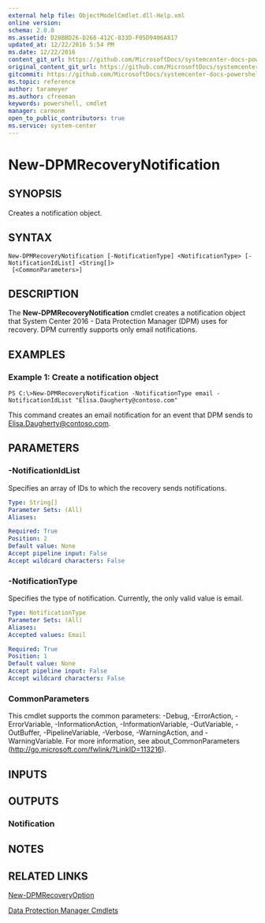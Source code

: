 ```yaml
---
external help file: ObjectModelCmdlet.dll-Help.xml
online version: 
schema: 2.0.0
ms.assetid: D20BBD26-D268-412C-833D-F05D9406A817
updated_at: 12/22/2016 5:54 PM
ms.date: 12/22/2016
content_git_url: https://github.com/MicrosoftDocs/systemcenter-docs-powershell/blob/live/systemcenter-cmdlets/SystemCenter2016/DataProtectionManager/vlatest/New-DPMRecoveryNotification.md
original_content_git_url: https://github.com/MicrosoftDocs/systemcenter-docs-powershell/blob/live/systemcenter-cmdlets/SystemCenter2016/DataProtectionManager/vlatest/New-DPMRecoveryNotification.md
gitcommit: https://github.com/MicrosoftDocs/systemcenter-docs-powershell/blob/17c3a51bd892aad46c731d9f381f0704b4815004/systemcenter-cmdlets/SystemCenter2016/DataProtectionManager/vlatest/New-DPMRecoveryNotification.md
ms.topic: reference
author: tarameyer
ms.author: cfreeman
keywords: powershell, cmdlet
manager: carmonm
open_to_public_contributors: true
ms.service: system-center
---
```


# New-DPMRecoveryNotification

## SYNOPSIS
Creates a notification object.

## SYNTAX

```
New-DPMRecoveryNotification [-NotificationType] <NotificationType> [-NotificationIdList] <String[]>
 [<CommonParameters>]
```

## DESCRIPTION
The **New-DPMRecoveryNotification** cmdlet creates a notification object that System Center 2016 - Data Protection Manager (DPM) uses for recovery.
DPM currently supports only email notifications.

## EXAMPLES

### Example 1: Create a notification object
```
PS C:\>New-DPMRecoveryNotification -NotificationType email -NotificationIdList "Elisa.Daugherty@contoso.com"
```

This command creates an email notification for an event that DPM sends to Elisa.Daugherty@contoso.com.

## PARAMETERS

### -NotificationIdList
Specifies an array of IDs to which the recovery sends notifications.

```yaml
Type: String[]
Parameter Sets: (All)
Aliases: 

Required: True
Position: 2
Default value: None
Accept pipeline input: False
Accept wildcard characters: False
```

### -NotificationType
Specifies the type of notification.
Currently, the only valid value is email.

```yaml
Type: NotificationType
Parameter Sets: (All)
Aliases: 
Accepted values: Email

Required: True
Position: 1
Default value: None
Accept pipeline input: False
Accept wildcard characters: False
```

### CommonParameters
This cmdlet supports the common parameters: -Debug, -ErrorAction, -ErrorVariable, -InformationAction, -InformationVariable, -OutVariable, -OutBuffer, -PipelineVariable, -Verbose, -WarningAction, and -WarningVariable. For more information, see about_CommonParameters (http://go.microsoft.com/fwlink/?LinkID=113216).

## INPUTS

## OUTPUTS

### Notification

## NOTES

## RELATED LINKS

[New-DPMRecoveryOption](xref:SystemCenter2016/DataProtectionManager/vlatest/New-DPMRecoveryOption.md)

[Data Protection Manager Cmdlets](xref:SystemCenter2016/DataProtectionManager/vlatest/DataProtectionManager.md)

